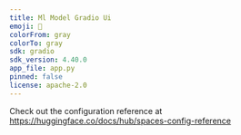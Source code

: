 ```yaml
---
title: Ml Model Gradio Ui
emoji: 🦀
colorFrom: gray
colorTo: gray
sdk: gradio
sdk_version: 4.40.0
app_file: app.py
pinned: false
license: apache-2.0
---
```


Check out the configuration reference at https://huggingface.co/docs/hub/spaces-config-reference
